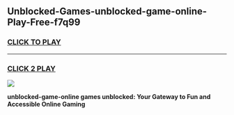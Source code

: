 
## Unblocked-Games-unblocked-game-online-Play-Free-f7q99
<h3>
<a href="https://premium76.site?title=unblocked-game-online&ref=15A">CLICK TO PLAY</a></h3>
<hr>

<h3>
<a href="https://premium76.site?title=unblocked-game-online&ref=15A">CLICK 2 PLAY</a>
  
</h3>

<a href="https://premium76.site?title=unblocked-game-online&ref=15A"><img src="https://clearcache.store/games.png"></a>


**unblocked-game-online games unblocked: Your Gateway to Fun and Accessible Online Gaming**
